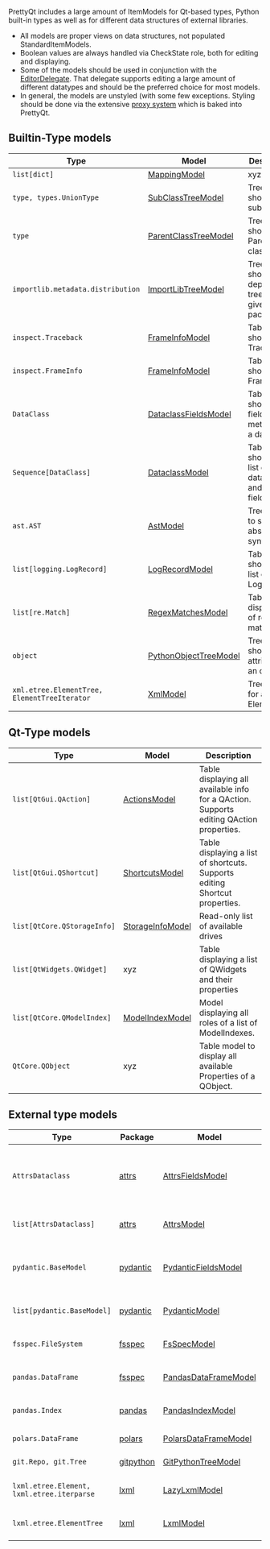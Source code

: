 PrettyQt includes a large amount of ItemModels for Qt-based types, Python built-in types as well as for different data structures of external libraries.

* All models are proper views on data structures, not populated StandardItemModels.
* Boolean values are always handled via CheckState role, both for editing and displaying.
* Some of the models should be used in conjunction with the [EditorDelegate](editordelegate.md). That delegate supports editing a large amount of different datatypes and should be the
preferred choice for most models.
* In general, the models are unstyled (with some few exceptions. Styling should be done via the extensive [proxy system](proxies.md) which is baked into PrettyQt.

## Builtin-Type models


| Type | Model | Description |
|------|-------|-------------|
| `list[dict]` | [MappingModel](mappingmodel.md) | xyz
| `type, types.UnionType`  | [SubClassTreeModel](subclasstreemodel.md) | Tree showing all subclasses
| `type` | [ParentClassTreeModel](parentclasstreemodel.md) | Tree showing all Parent classes
| `importlib.metadata.distribution`| [ImportLibTreeModel](importlibtreemodel.md) | Tree model showing a dependency tree of given package
| `inspect.Traceback` | [FrameInfoModel](frameinfomodel.md) | Table model showing Traceback
| `inspect.FrameInfo` | [FrameInfoModel](frameinfomodel.md) | Table model showing FrameInfo
| `DataClass` | [DataclassFieldsModel](dataclassfieldsmodel.md) | Table showing all fields + metadata of a dataclass
| `Sequence[DataClass]` | [DataclassModel](dataclassmodel.md) | Table showing a list of dataclasses and their field values
| `ast.AST` | [AstModel](astmodel.md) | Tree model to show an abstract syntax tree
| `list[logging.LogRecord]` | [LogRecordModel](logrecordmodel.md) | Table showing a list of LogRecords
| `list[re.Match]` | [RegexMatchesModel](regexmatchesmodel.md) | Table do display list of regex matches
| `object`| [PythonObjectTreeModel](pythonobjecttreemodel.md) | Tree model showing all attributes of an object.
| `xml.etree.ElementTree, ElementTreeIterator` | [XmlModel](xmlmodel.md) | Tree view for an xml ElementTree

## Qt-Type models

| Type | Model | Description |
|------|-------|-------------|
| `list[QtGui.QAction]` | [ActionsModel](actionsmodel.md)| Table displaying all available info for a QAction. Supports editing QAction properties.
| `list[QtGui.QShortcut]` | [ShortcutsModel](shortcutsmodel.md) | Table displaying a list of shortcuts. Supports editing Shortcut properties.
| `list[QtCore.QStorageInfo]` | [StorageInfoModel](storageinfomodel.md) | Read-only list of available drives
| `list[QtWidgets.QWidget]` | xyz | Table displaying a list of QWidgets and their properties
| `list[QtCore.QModelIndex]` | [ModelIndexModel](modelindexmodel.md) | Model displaying all roles of a list of ModelIndexes.
| `QtCore.QObject` | xyz | Table model to display all available Properties of a QObject.

## External type models

| Type | Package | Model | Description |
|------|---------|-------|-------------|
| `AttrsDataclass` | [attrs](https://www.attrs.org/en/stable/) | [AttrsFieldsModel](attrsfieldsmodel.md) | Detail table containing all relevant information for each Attrs dataclass.
| `list[AttrsDataclass]`| [attrs](https://www.attrs.org/en/stable/) | [AttrsModel](attrsmodel.md) | Comparison view for a list of Pydantic models.
| `pydantic.BaseModel`| [pydantic](https://pydantic.dev) | [PydanticFieldsModel](pydanticfieldsmodel.md) | Table containing all relevant information for each BaseModel field.
| `list[pydantic.BaseModel]` | [pydantic](https://pydantic.dev) | [PydanticModel](pydanticmodel.md) | Comparison view for a list of Pydantic models.
| `fsspec.FileSystem` | [fsspec](https://filesystem-spec.readthedocs.io/en/latest/) | [FsSpecModel](fsspecmodel.md) | Model with same interface as QFileSystemModel
| `pandas.DataFrame` | [fsspec](https://filesystem-spec.readthedocs.io/en/latest/) | [PandasDataFrameModel](pandasdataframemodel.md) | Model to show a pandas DataFrame
| `pandas.Index` | [pandas](https://pandas.pydata.org) | [PandasIndexModel](pandasindexmodel.md) | Model to show a pandas (Multi)Index
| `polars.DataFrame` | [polars](https://www.pola.rs) | [PolarsDataFrameModel](polarsdataframemodel.md) | Model to display a polars DataFrame
| `git.Repo, git.Tree`| [gitpython](https://github.com/gitpython-developers/GitPython) | [GitPythonTreeModel](gitpythontreemodel.md) | Model to display a polars DataFrame
| `lxml.etree.Element, lxml.etree.iterparse` | [lxml](https://pypi.org/project/lxml/) | [LazyLxmlModel](lazylxmlmodel.md) | Tree view for an lxml iterparse iterator (lazy)
| `lxml.etree.ElementTree` | [lxml](https://pypi.org/project/lxml/) | [LxmlModel](lxmlmodel.md) | Tree view for an lxml ElementTree (full DOM)


